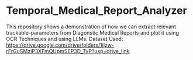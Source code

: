 # Temporal_Medical_Report_Analyzer
This repository shows a demonstration of how we can extract relevant trackable-parameters from Diagonstic Medical Reports and plot it using OCR Techniques and using LLMs.
Dataset Used: https://drive.google.com/drive/folders/1jjzw-rFrGuSMziP3XFmQUpmSEP3D_TvP?usp=drive_link
